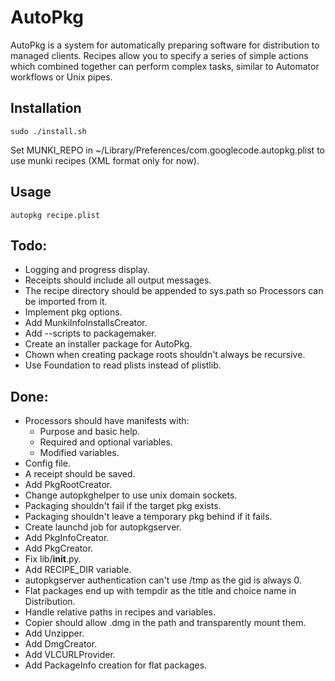 AutoPkg
=======

AutoPkg is a system for automatically preparing software for distribution to
managed clients. Recipes allow you to specify a series of simple actions which
combined together can perform complex tasks, similar to Automator workflows or
Unix pipes.


Installation
------------

    sudo ./install.sh

Set MUNKI_REPO in ~/Library/Preferences/com.googlecode.autopkg.plist to use
munki recipes (XML format only for now).


Usage
-----

    autopkg recipe.plist


Todo:
-----

* Logging and progress display.
* Receipts should include all output messages.
* The recipe directory should be appended to sys.path so Processors can be
  imported from it.
* Implement pkg options.
* Add MunkiInfoInstallsCreator.
* Add --scripts to packagemaker.
* Create an installer package for AutoPkg.
* Chown when creating package roots shouldn't always be recursive.
* Use Foundation to read plists instead of plistlib.

Done:
-----
* Processors should have manifests with:
    * Purpose and basic help.
    * Required and optional variables.
    * Modified variables.
* Config file.
* A receipt should be saved.
* Add PkgRootCreator.
* Change autopkghelper to use unix domain sockets.
* Packaging shouldn't fail if the target pkg exists.
* Packaging shouldn't leave a temporary pkg behind if it fails.
* Create launchd job for autopkgserver.
* Add PkgInfoCreator.
* Add PkgCreator.
* Fix lib/__init__.py.
* Add RECIPE_DIR variable.
* autopkgserver authentication can't use /tmp as the gid is always 0.
* Flat packages end up with tempdir as the title and choice name in
  Distribution.
* Handle relative paths in recipes and variables.
* Copier should allow .dmg in the path and transparently mount them.
* Add Unzipper.
* Add DmgCreator.
* Add VLCURLProvider.
* Add PackageInfo creation for flat packages.

